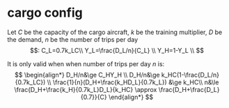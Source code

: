 # cargo config
Let $C$ be the capacity of the cargo aircraft, $k$ be the training multiplier, $D$ be the demand, $n$ be the number of trips per day
$$:
C_L=0.7k_LC\\
Y_L=\frac{D_L/n}{C_L} \\
Y_H=1-Y_L \\
$$

It is only valid when when number of trips per day $n$ is:
$$
\begin{align*}
D_H/n&\ge C_HY_H \\
D_H/n&\ge k_HC(1-\frac{D_L/n}{0.7k_LC}) \\
\frac{1}{n}(D_H+\frac{k_HD_L}{0.7k_L}) &\ge k_HC\\
n&\le \frac{D_H+\frac{k_H}{0.7k_L}D_L}{k_HC} \approx \frac{D_H+\frac{D_L}{0.7}}{C}
\end{align*}
$$